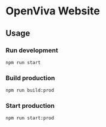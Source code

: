 # OpenViva Website

## Usage

### Run development

```bash
npm run start
```

### Build production

```bash
npm run build:prod
```

### Start production

```bash
npm run start:prod
```
